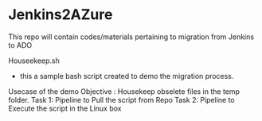 # Jenkins2AZure
This repo will contain codes/materials pertaining to migration from Jenkins to ADO

Houseekeep.sh
- this a sample bash script created to demo the migration process.

Usecase of the demo
Objective : Housekeep obselete files in the temp folder.
Task 1: Pipeline to Pull the script from Repo
Task 2: Pipeline to Execute the script in the Linux box
